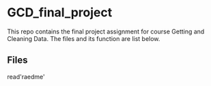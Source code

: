 # GCD_final_project
This repo contains the final project assignment for course Getting and Cleaning Data. The files and its function are list below.
## Files
read'raedme'
